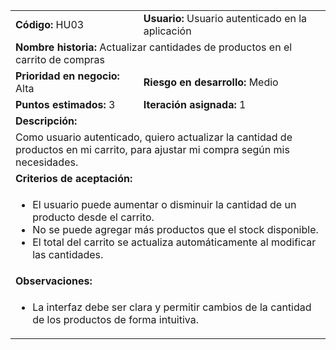 <table>
  <tr>
    <td><strong>Código:</strong> HU03</td>
    <td><strong>Usuario:</strong> Usuario autenticado en la aplicación</td>
  </tr>
  <tr>
    <td colspan="2"><strong>Nombre historia:</strong> Actualizar cantidades de productos en el carrito de compras</td>
  </tr>
  <tr>
    <td><strong>Prioridad en negocio:</strong> Alta</td>
    <td><strong>Riesgo en desarrollo:</strong> Medio</td>
  </tr>
  <tr>
    <td><strong>Puntos estimados:</strong> 3</td>
    <td><strong>Iteración asignada:</strong> 1</td>
  </tr>
  <tr>
    <td colspan="2"><strong>Descripción:</strong></td>
  </tr>
  <tr>
    <td colspan="2">
      Como usuario autenticado, quiero actualizar la cantidad de productos en mi carrito, para ajustar mi compra según mis necesidades.
    </td>
  </tr>
  <tr>
    <td colspan="2"><strong>Criterios de aceptación:</strong></td>
  </tr>
  <tr>
    <td colspan="2">
      <ul>
        <li>El usuario puede aumentar o disminuir la cantidad de un producto desde el carrito.</li>
        <li>No se puede agregar más productos que el stock disponible.</li>
        <li>El total del carrito se actualiza automáticamente al modificar las cantidades.</li>
      </ul>
    </td>
  </tr>
  <tr>
    <td colspan="2"><strong>Observaciones:</strong></td>
  </tr>
  <tr>
    <td colspan="2">
      <ul>
        <li>La interfaz debe ser clara y permitir cambios de la cantidad de los productos de forma intuitiva.</li>
      </ul>
    </td>
  </tr>
</table>
